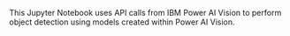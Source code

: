 This Jupyter Notebook uses API calls from IBM Power AI Vision to perform object detection using models created within Power AI Vision.
